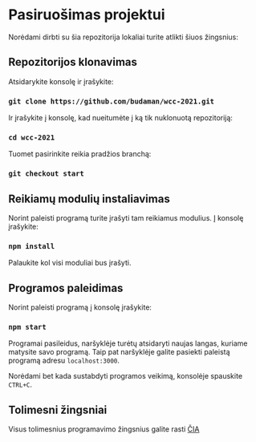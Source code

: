 # Pasiruošimas projektui

Norėdami dirbti su šia repozitorija lokaliai turite atlikti šiuos žingsnius:

## Repozitorijos klonavimas

Atsidarykite konsolę ir įrašykite:

### `git clone https://github.com/budaman/wcc-2021.git`

Ir įrašykite į konsolę, kad nueitumėte į ką tik nuklonuotą repozitoriją:

### `cd wcc-2021`

Tuomet pasirinkite reikia pradžios branchą:

### `git checkout start`

## Reikiamų modulių instaliavimas

Norint paleisti programą turite įrašyti tam reikiamus modulius. Į konsolę įrašykite:

### `npm install`

Palaukite kol visi moduliai bus įrašyti.

## Programos paleidimas

Norint paleisti programą į konsolę įrašykite:

### `npm start`

Programai pasileidus, naršyklėje turėtų atsidaryti naujas langas, kuriame matysite
savo programą. Taip pat naršyklėje galite pasiekti paleistą programą adresu `localhost:3000`.

Norėdami bet kada sustabdyti programos veikimą, konsolėje spauskite `CTRL+C`.

## Tolimesni žingsniai

Visus tolimesnius programavimo žingsnius galite rasti [ČIA](https://docs.google.com/document/d/1Ul4DsagA7N6rf1fEZ0GTBdHBnlswHoviqrVjkiIEB8s/edit?usp=sharing)
